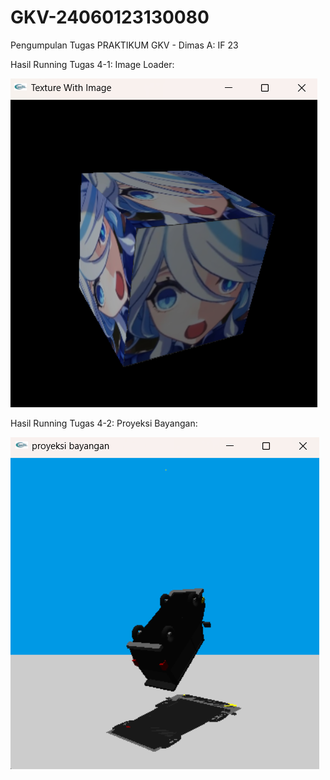 # GKV-24060123130080
Pengumpulan Tugas PRAKTIKUM GKV - Dimas A: IF 23

Hasil Running Tugas 4-1: Image Loader:

![image alt](https://github.com/Hunterized/GKV-24060123130080/blob/27b80d9cfaa7581f33a8fdb3e2a18b1e8ccde744/Tugas4-1/Hasil%20Running%20file%20imageloader.png)

Hasil Running Tugas 4-2: Proyeksi Bayangan:

![image alt](https://github.com/Hunterized/GKV-24060123130080/blob/09b75ca2cb4735cd44f05d36f02130fe1f6084d0/Tugas4-2/Hasil%20Running%20Projeksi%20Bayangan.png)

